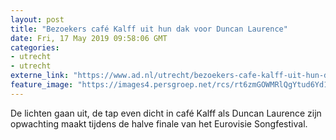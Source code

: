 ```yaml
---
layout: post
title: "Bezoekers café Kalff uit hun dak voor Duncan Laurence"
date: Fri, 17 May 2019 09:58:06 GMT
categories: 
- utrecht 
- utrecht 
externe_link: "https://www.ad.nl/utrecht/bezoekers-cafe-kalff-uit-hun-dak-voor-duncan-laurence~a62c0024e/"
feature_image: "https://images4.persgroep.net/rcs/rt6zmGOWMRlQgYtud6Yd1jYgKOU/diocontent/148594749/_fitwidth/400/?appId=21791a8992982cd8da851550a453bd7f&quality=0.7"
---
```


De lichten gaan uit, de tap even dicht in café Kalff als Duncan Laurence zijn opwachting maakt tijdens de halve finale van het Eurovisie Songfestival.
